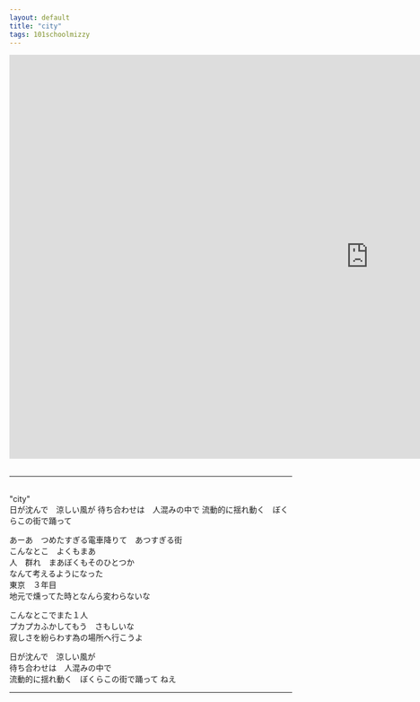 ```yaml
---
layout: default
title: "city"
tags: 101schoolmizzy
---
```

<div class="movie-wrap">
<iframe width="1280" height="720" src="https://www.youtube.com/embed/xUkRD1W6_bs" title="city / 初音ミク" frameborder="0" allow="accelerometer; autoplay; clipboard-write; encrypted-media; gyroscope; picture-in-picture" allowfullscreen></iframe>
</div>
<br>
<hr>
<br>
"city"  
<br>
日が沈んで　涼しい風が  
待ち合わせは　人混みの中で  
流動的に揺れ動く　ぼくらこの街で踊って  

あーあ　つめたすぎる電車降りて　あつすぎる街  
こんなとこ　よくもまあ  
人　群れ　まあぼくもそのひとつか  
なんて考えるようになった  
東京　３年目  
地元で燻ってた時となんら変わらないな  

こんなとこでまた１人  
プカプカふかしてもう　さもしいな  
寂しさを紛らわす為の場所へ行こうよ  

日が沈んで　涼しい風が  
待ち合わせは　人混みの中で  
流動的に揺れ動く　ぼくらこの街で踊って ねえ  

----
